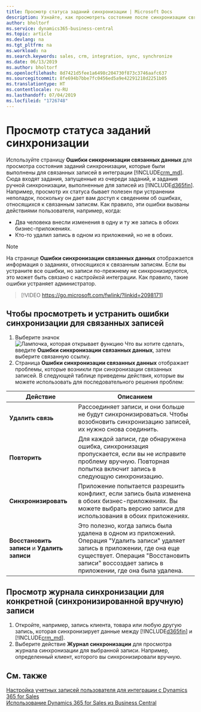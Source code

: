 ```yaml
---
title: Просмотр статуса заданий синхронизации | Microsoft Docs
description: Узнайте, как просмотреть состояние после синхронизации связанных записей.
author: bholtorf
ms.service: dynamics365-business-central
ms.topic: article
ms.devlang: na
ms.tgt_pltfrm: na
ms.workload: na
ms.search.keywords: sales, crm, integration, sync, synchronize
ms.date: 06/13/2019
ms.author: bholtorf
ms.openlocfilehash: 8d7421d5fee1a6498c204730f873c3746aafc637
ms.sourcegitcommit: 8fe694b7bbe7fc0456ed5a9e42291218d2251b05
ms.translationtype: HT
ms.contentlocale: ru-RU
ms.lasthandoff: 07/04/2019
ms.locfileid: "1726748"
---
```

# <a name="view-the-status-of-synchronization-jobs"></a>Просмотр статуса заданий синхронизации
Используйте страницу **Ошибки синхронизации связанных данных** для просмотра состояния заданий синхронизации, которые были выполнены для связанных записей в интеграции [!INCLUDE[crm_md](includes/crm_md.md)]. Сюда входят задания, запущенные из очереди заданий, и задания ручной синхронизации, выполненные для записей из [!INCLUDE[d365fin](includes/d365fin_md.md)]. Например, просмотр их статуса бывает полезен при устранении неполадок, поскольку он дает вам доступ к сведениям об ошибках, относящихся к связанным записям. Как правило, эти ошибки вызваны действиями пользователя, например, когда:  

* Два человека внесли изменения в одну и ту же запись в обоих бизнес-приложениях.
* Кто-то удалил запись в одном из приложений, но не в обоих.

> [!Note]
> На странице **Ошибки синхронизации связанных данных** отображается информация о заданиях, относящихся к связанным записям. Если вы устраните все ошибки, но записи по-прежнему не синхронизируются, это может быть связано с настройкой интеграции. Как правило, такие ошибки устраняет администратор.   

> [!VIDEO https://go.microsoft.com/fwlink/?linkid=2098171]

## <a name="to-view-and-resolve-synchronization-errors-for-coupled-records"></a>Чтобы просмотреть и устранить ошибки синхронизации для связанных записей
1. Выберите значок ![Лампочка, которая открывает функцию Что вы хотите сделать](media/ui-search/search_small.png "Что вы хотите сделать"), введите **Ошибки синхронизации связанных данных**, затем выберите связанную ссылку.
2. Страница **Ошибки синхронизации связанных данных** отображает проблемы, которые возникли при синхронизации связанных записей. В следующей таблице приведены действия, которые вы можете использовать для последовательного решения проблем:

|Действие|Описанием|
|----|----|
|**Удалить связь**|Рассоединяет записи, и они больше не будут синхронизироваться. Чтобы возобновить синхронизацию записей, их нужно снова соединить.|
|**Повторить**|Для каждой записи, где обнаружена ошибка, синхронизация пропускается, если вы не исправите проблему вручную. Повторная попытка включит запись в следующую синхронизацию.|
|**Синхронизировать**|Приложение попытается разрешить конфликт, если запись была изменена в обоих бизнес-приложениях. Вы можете выбрать версию записи для использования в обоих приложениях.|
|**Восстановить записи** и **Удалить записи**|Это полезно, когда запись была удалена в одном из приложений. Операция "Удалить записи" удаляет запись в приложении, где она еще существует. Операция "Восстановить записи" воссоздает запись в приложении, где она была удалена.|

## <a name="to-view-the-synchronization-log-for-a-specific-manually-synchronized-record"></a>Просмотр журнала синхронизации для конкретной (синхронизированной вручную) записи
1. Откройте, например, запись клиента, товара или любую другую запись, которая синхронизирует данные между [!INCLUDE[d365fin](includes/d365fin_md.md)] и [!INCLUDE[crm_md](includes/crm_md.md)].
2. Выберите действие **Журнал синхронизации** для просмотра журнала синхронизации для выбранной записи. Например, определенный клиент, которого вы синхронизировали вручную.

## <a name="see-also"></a>См. также  
[Настройка учетных записей пользователя для интеграции с Dynamics 365 for Sales](admin-setting-up-integration-with-dynamics-sales.md)  
[Использование Dynamics 365 for Sales из Business Central](marketing-integrate-dynamicscrm.md)

